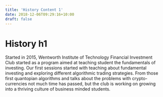 ```yaml
---
title: 'History Content 1'
date: 2018-12-06T09:29:16+10:00
draft: false
---
```


# History h1

Started in 2015, Wentworth Institute of Technology Financial Investment Club started as a program aimed at teaching student the fundamentals of investing. Our first sessions started with teaching about fundamental investing and exploring different algorithmic trading strategies. From those first quantopian algorithms and talks about the problems with crypto-currencies not much time has passed, but the club is working on growing into a thriving culture of business minded students. 
